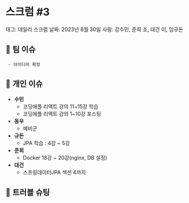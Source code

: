 # 스크럼 #3

태그: 데일리 스크럼
날짜: 2023년 8월 30일
사람: 강수민, 준희 조, 대건 이, 임규돈

## 👥 팀 이슈

```
 - 아이디어 확정
```

## 👤 개인 이슈

- **수민**
    - 코딩애플 리액트 강의 11~15강 학습
    - 코딩애플 리액트 강의 1~10강 포스팅
- **동우**
    - 예비군
- **규돈**
    - JPA 학습 : 4강 ~ 5강
- **준희**
    - Docker 18강 ~ 20강(nginx, DB 설정)
- **대건**
    - 스프링데이터JPA 섹션 4까지

## 🚨 트러블 슈팅

```

```